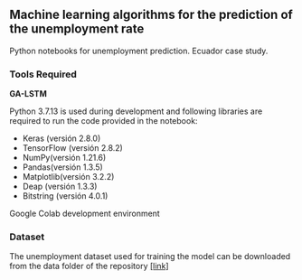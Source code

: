 ## Machine learning algorithms for the prediction of the unemployment rate

<p>
Python notebooks for unemployment prediction. Ecuador case study.
</p>

### Tools Required

**GA-LSTM**

<p>Python 3.7.13 is used during development and following libraries are required to run the code provided in the notebook:</p>

* Keras (versión 2.8.0) 
* TensorFlow (versión 2.8.2)
* NumPy(versión 1.21.6)
* Pandas(versión 1.3.5)
* Matplotlib(versión 3.2.2)
* Deap (versión 1.3.3)
* Bitstring (versión 4.0.1) 

Google Colab development environment

### Dataset

The unemployment dataset used for training the model can be downloaded from the data folder of the repository [[link]](https://github.com/kevinmero/unemployment-rate-prediction/tree/main/data/desempleo.csv)

